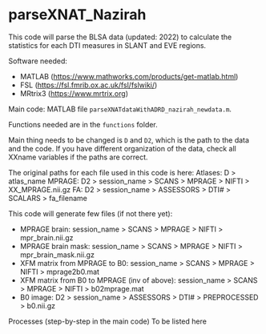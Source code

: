 # parseXNAT_Nazirah

This code will parse the BLSA data (updated: 2022) to calculate the statistics for each DTI measures in SLANT and EVE regions.

Software needed:
* MATLAB (https://www.mathworks.com/products/get-matlab.html)
* FSL (https://fsl.fmrib.ox.ac.uk/fsl/fslwiki/)
* MRtrix3 (https://www.mrtrix.org)

Main code: MATLAB file `parseXNATdataWithADRD_nazirah_newdata.m`.

Functions needed are in the `functions` folder.

Main thing needs to be changed is `D` and `D2`, which is the path to the data and the code.
If you have different organization of the data, check all XXname variables if the paths are correct.

The original paths for each file used in this code is here:
Atlases: D > atlas_name
MPRAGE: D2 > session_name > SCANS > MPRAGE > NIFTI > XX_MPRAGE.nii.gz
FA: D2 > session_name > ASSESSORS > DTI# > SCALARS > fa_filename

This code will generate few files (if not there yet):
* MPRAGE brain: session_name > SCANS > MPRAGE > NIFTI > mpr_brain.nii.gz
* MPRAGE brain mask: session_name > SCANS > MPRAGE > NIFTI > mpr_brain_mask.nii.gz
* XFM matrix from MPRAGE to B0: session_name > SCANS > MPRAGE > NIFTI > mprage2b0.mat
* XFM matrix from B0 to MPRAGE (inv of above): session_name > SCANS > MPRAGE > NIFTI > b02mprage.mat
* B0 image: D2 > session_name > ASSESSORS > DTI# > PREPROCESSED > b0.nii.gz



Processes (step-by-step in the main code)
To be listed here

